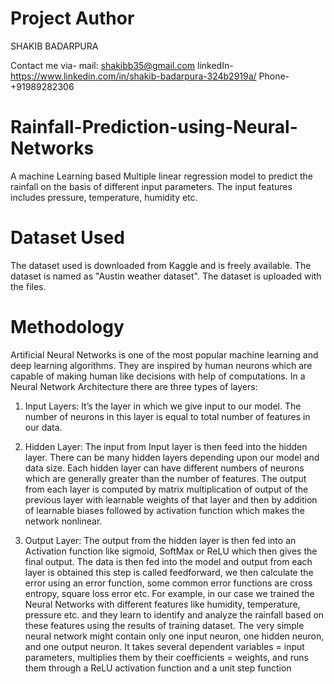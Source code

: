 # Project Author
SHAKIB BADARPURA

Contact me via- 
mail: shakibb35@gmail.com
linkedIn- https://www.linkedin.com/in/shakib-badarpura-324b2919a/
Phone- +91989282306


# Rainfall-Prediction-using-Neural-Networks
A machine Learning based Multiple linear regression model to predict the rainfall on the basis of different input parameters. The input features includes pressure, temperature, humidity etc.  

# Dataset Used
The dataset used is downloaded from Kaggle and is freely available. The dataset is named as "Austin weather dataset". The dataset is uploaded with the files.

# Methodology
Artificial Neural Networks is one of the most popular machine learning and deep
learning algorithms. They are inspired by human neurons which are capable of making
human like decisions with help of computations. In a Neural Network Architecture there
are three types of layers:

1. Input Layers: It’s the layer in which we give input to our model. The number of
neurons in this layer is equal to total number of features in our data.

2. Hidden Layer: The input from Input layer is then feed into the hidden layer. There can
be many hidden layers depending upon our model and data size. Each hidden layer can
have different numbers of neurons which are generally greater than the number of
features. The output from each layer is computed by matrix multiplication of output of
the previous layer with learnable weights of that layer and then by addition of learnable
biases followed by activation function which makes the network nonlinear.

3. Output Layer: The output from the hidden layer is then fed into an Activation
function like sigmoid, SoftMax or ReLU which then gives the final output.
The data is then fed into the model and output from each layer is obtained this step is
called feedforward, we then calculate the error using an error function, some common
error functions are cross entropy, square loss error etc.
For example, in our case we trained the Neural Networks with different features like
humidity, temperature, pressure etc. and they learn to identify and analyze the rainfall
based on these features using the results of training dataset. The very simple neural
network might contain only one input neuron, one hidden neuron, and one output neuron.
It takes several dependent variables = input parameters, multiplies them by their
coefficients = weights, and runs them through a ReLU activation function and a unit step
function
